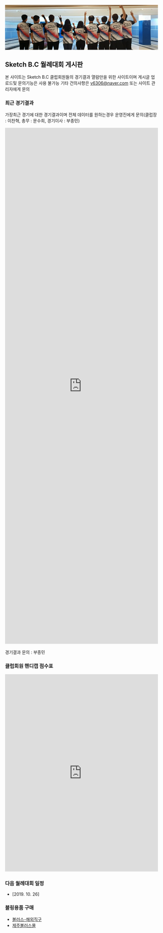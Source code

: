 ![](https://raw.githubusercontent.com/JMBOO/sketchbc.github.io/master/KakaoTalk_Photo_2019-10-14-18-56-51.jpeg)

## Sketch B.C 월례대회 게시판

본 사이트는 Sketch B.C 클럽회원들의 경기결과 열람만을 위한 사이트이며 게시글 업로드및 문의기능은 사용 불가능
기타 건의사항은 v6306@naver.com 또는 사이트 관리자에게 문의

### 최근 경기결과

가장최근 경기에 대한 경기결과이며 전체 데이터를 원하는경우 운영진에게 문의(클럽장 : 이찬혁, 총무 : 문수희, 경기이사 : 부종민)

<iframe src="https://docs.google.com/spreadsheets/d/e/2PACX-1vSr50IJzLII6GAOj4TQKZgxZ_WGBIKGnx7ppzcr4tnIaEyWrHHw-ra2BMCTFfGKC_NgQ3KhFb_rE_0T/pubhtml?gid=189085316&amp;single=true&amp;widget=true&amp;headers=false" frameborder="0" style="overflow:hidden; height:1700px; width:100%;" scrolling="no"></iframe>

경기결과 문의 : 부종민

### 클럽회원 핸디캡 점수표 

<iframe src="https://docs.google.com/spreadsheets/d/e/2PACX-1vSr50IJzLII6GAOj4TQKZgxZ_WGBIKGnx7ppzcr4tnIaEyWrHHw-ra2BMCTFfGKC_NgQ3KhFb_rE_0T/pubhtml?gid=1138584962&amp;single=true&amp;widget=true&amp;headers=false" frameborder="0" style="overflow:hidden; height:650px; width:100%;" scrolling="no"></iframe>

### 다음 월례대회 일정

- [2019. 10. 26]

### 볼링용품 구매

- [볼러스-해외직구](https://www.bowlers.co.kr/)
- [제주볼러스몰](https://m.cafe.daum.net/jejubowlingmall)
